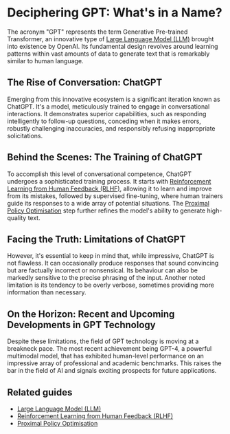# Deciphering GPT: What's in a Name?
The acronym "GPT" represents the term Generative Pre-trained Transformer, an innovative type of [Large Language Model (LLM)](/guides/introduction-to-large-language-models-llm) brought into existence by OpenAI. Its fundamental design revolves around learning patterns within vast amounts of data to generate text that is remarkably similar to human language.

## The Rise of Conversation: ChatGPT
Emerging from this innovative ecosystem is a significant iteration known as ChatGPT. It's a model, meticulously trained to engage in conversational interactions. It demonstrates superior capabilities, such as responding intelligently to follow-up questions, conceding when it makes errors, robustly challenging inaccuracies, and responsibly refusing inappropriate solicitations.

## Behind the Scenes: The Training of ChatGPT
To accomplish this level of conversational competence, ChatGPT undergoes a sophisticated training process. It starts with [Reinforcement Learning from Human Feedback (RLHF)](/guides/deep-dive-on-reinforcement-learning-from-human-feedback-rlhf), allowing it to learn and improve from its mistakes, followed by supervised fine-tuning, where human trainers guide its responses to a wide array of potential situations. The [Proximal Policy Optimisation](/guides/deep-dive-on-proximal-policy-optimisation-ppo) step further refines the model's ability to generate high-quality text.

## Facing the Truth: Limitations of ChatGPT
However, it's essential to keep in mind that, while impressive, ChatGPT is not flawless. It can occasionally produce responses that sound convincing but are factually incorrect or nonsensical. Its behaviour can also be markedly sensitive to the precise phrasing of the input. Another noted limitation is its tendency to be overly verbose, sometimes providing more information than necessary.

## On the Horizon: Recent and Upcoming Developments in GPT Technology
Despite these limitations, the field of GPT technology is moving at a breakneck pace. The most recent achievement being GPT-4, a powerful multimodal model, that has exhibited human-level performance on an impressive array of professional and academic benchmarks. This raises the bar in the field of AI and signals exciting prospects for future applications.

## Related guides
- [Large Language Model (LLM)](/guides/introduction-to-large-language-models-llm)
- [Reinforcement Learning from Human Feedback (RLHF)](/guides/deep-dive-on-reinforcement-learning-from-human-feedback-rlhf)
- [Proximal Policy Optimisation](/guides/deep-dive-on-proximal-policy-optimisation-ppo)
